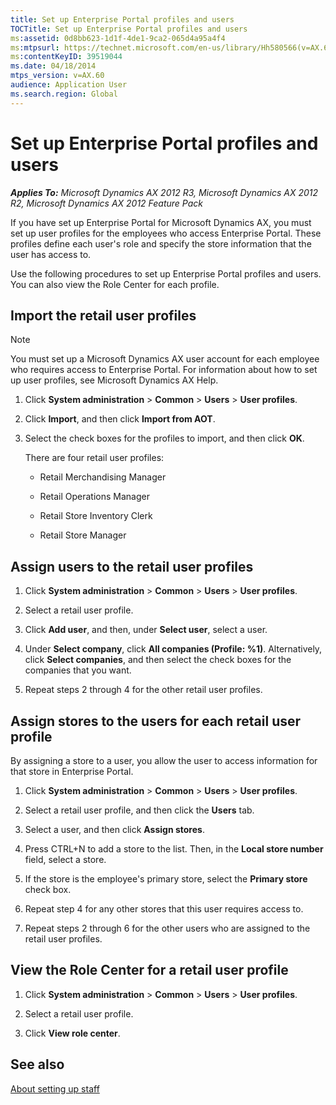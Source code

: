 ```yaml
---
title: Set up Enterprise Portal profiles and users
TOCTitle: Set up Enterprise Portal profiles and users
ms:assetid: 0d8bb623-1d1f-4de1-9ca2-065d4a95a4f4
ms:mtpsurl: https://technet.microsoft.com/en-us/library/Hh580566(v=AX.60)
ms:contentKeyID: 39519044
ms.date: 04/18/2014
mtps_version: v=AX.60
audience: Application User
ms.search.region: Global
---
```


# Set up Enterprise Portal profiles and users 


_**Applies To:** Microsoft Dynamics AX 2012 R3, Microsoft Dynamics AX 2012 R2, Microsoft Dynamics AX 2012 Feature Pack_

If you have set up Enterprise Portal for Microsoft Dynamics AX, you must set up user profiles for the employees who access Enterprise Portal. These profiles define each user's role and specify the store information that the user has access to.

Use the following procedures to set up Enterprise Portal profiles and users. You can also view the Role Center for each profile.

## Import the retail user profiles


> [!NOTE]
> <P>You must set up a Microsoft Dynamics AX user account for each employee who requires access to Enterprise Portal. For information about how to set up user profiles, see Microsoft Dynamics AX Help.</P>



1.  Click **System administration** \> **Common** \> **Users** \> **User profiles**.

2.  Click **Import**, and then click **Import from AOT**.

3.  Select the check boxes for the profiles to import, and then click **OK**.
    
    There are four retail user profiles:
    
      - Retail Merchandising Manager
    
      - Retail Operations Manager
    
      - Retail Store Inventory Clerk
    
      - Retail Store Manager

## Assign users to the retail user profiles

1.  Click **System administration** \> **Common** \> **Users** \> **User profiles**.

2.  Select a retail user profile.

3.  Click **Add user**, and then, under **Select user**, select a user.

4.  Under **Select company**, click **All companies (Profile: %1)**. Alternatively, click **Select companies**, and then select the check boxes for the companies that you want.

5.  Repeat steps 2 through 4 for the other retail user profiles.

## Assign stores to the users for each retail user profile

By assigning a store to a user, you allow the user to access information for that store in Enterprise Portal.

1.  Click **System administration** \> **Common** \> **Users** \> **User profiles**.

2.  Select a retail user profile, and then click the **Users** tab.

3.  Select a user, and then click **Assign stores**.

4.  Press CTRL+N to add a store to the list. Then, in the **Local store number** field, select a store.

5.  If the store is the employee's primary store, select the **Primary store** check box.

6.  Repeat step 4 for any other stores that this user requires access to.

7.  Repeat steps 2 through 6 for the other users who are assigned to the retail user profiles.

## View the Role Center for a retail user profile

1.  Click **System administration** \> **Common** \> **Users** \> **User profiles**.

2.  Select a retail user profile.

3.  Click **View role center**.

## See also

[About setting up staff](about-setting-up-staff.md)

  


